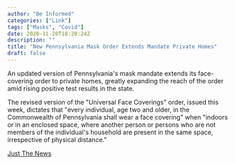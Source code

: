 ```yaml
---
author: "Be Informed"
categories: ["Link"]
tags: ["Masks", "Covid"]
date: 2020-11-20T18:20:24Z
description: ""
title: "New Pennsylvania Mask Order Extends Mandate Private Homes"
draft: false
---
```


An updated version of Pennsylvania's mask mandate extends its face-covering order to private homes, greatly expanding the reach of the order amid rising positive test results in the state.   

The revised version of the "Universal Face Coverings" order, issued this week, dictates that "every individual, age two and older, in the Commonwealth of Pennsylvania shall wear a face covering" when "indoors or in an enclosed space, where another person or persons who are not members of the individual's household are present in the same space, irrespective of physical distance."  

[Just The News](https://justthenews.com/politics-policy/coronavirus/new-pennsylvania-mask-order-extends-mandate-private-homes)